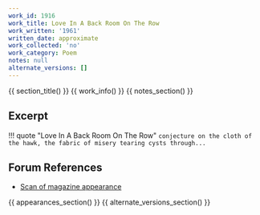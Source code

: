 ```yaml
---
work_id: 1916
work_title: Love In A Back Room On The Row
work_written: '1961'
written_date: approximate
work_collected: 'no'
work_category: Poem
notes: null
alternate_versions: []
---
```


{{ section_title() }}
{{ work_info() }}
{{ notes_section() }}
## Excerpt
!!! quote "Love In A Back Room On The Row"
    ```
    conjecture on the cloth of the
    hawk,
    the fabric of misery tearing
    cysts through...
    ```

## Forum References
- [Scan of magazine appearance](https://bukowskiforum.com/threads/timeline-contributions.7602/page-2#post-131219)

{{ appearances_section() }}
{{ alternate_versions_section() }}